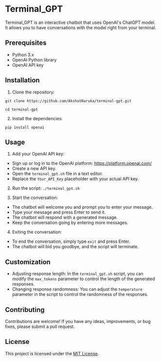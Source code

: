 # Terminal_GPT

Terminal_GPT is an interactive chatbot that uses OpenAI's ChatGPT model. It allows you to have conversations with the model right from your terminal.

## Prerequisites
- Python 3.x
- OpenAI Python library
- OpenAI API key

## Installation
1. Clone the repository:

```git clone https://github.com/AkshatNaruka/terminal-gpt.git```

```cd terminal-gpt```

2. Install the dependencies:

```pip install openai```

## Usage
1. Add your OpenAI API key:
- Sign up or log in to the OpenAI platform: https://platform.openai.com/
- Create a new API key.
- Open the `terminal_gpt.sh` file in a text editor.
- Replace the `Your_API_Key` placeholder with your actual API key.

2. Run the script:
```./terminal_gpt.sh```

3. Start the conversation:
- The chatbot will welcome you and prompt you to enter your message.
- Type your message and press Enter to send it.
- The chatbot will respond with a generated message.
- Keep the conversation going by entering more messages.

4. Exiting the conversation:
- To end the conversation, simply type `exit` and press Enter.
- The chatbot will bid you goodbye, and the script will terminate.

## Customization
- Adjusting response length: In the `terminal_gpt.sh` script, you can modify the `max_tokens` parameter to control the length of the generated responses.
- Changing response randomness: You can adjust the `temperature` parameter in the script to control the randomness of the responses.

## Contributing
Contributions are welcome! If you have any ideas, improvements, or bug fixes, please submit a pull request.

## License
This project is licensed under the [MIT License](LICENSE).



